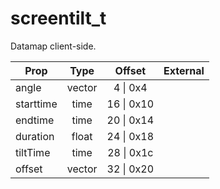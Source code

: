 # screentilt_t
Datamap client-side.

|Prop|Type|Offset|External|
|---|:-:|:-:|--:|
|angle|vector|4 \| 0x4||
|starttime|time|16 \| 0x10||
|endtime|time|20 \| 0x14||
|duration|float|24 \| 0x18||
|tiltTime|time|28 \| 0x1c||
|offset|vector|32 \| 0x20||
